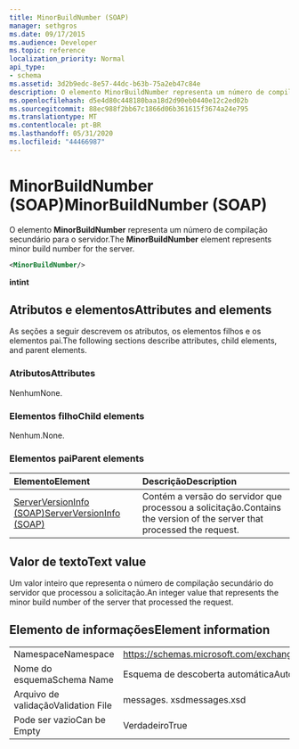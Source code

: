 ```yaml
---
title: MinorBuildNumber (SOAP)
manager: sethgros
ms.date: 09/17/2015
ms.audience: Developer
ms.topic: reference
localization_priority: Normal
api_type:
- schema
ms.assetid: 3d2b9edc-8e57-44dc-b63b-75a2eb47c84e
description: O elemento MinorBuildNumber representa um número de compilação secundário para o servidor.
ms.openlocfilehash: d5e4d80c448180baa18d2d90eb0440e12c2ed02b
ms.sourcegitcommit: 88ec988f2bb67c1866d06b361615f3674a24e795
ms.translationtype: MT
ms.contentlocale: pt-BR
ms.lasthandoff: 05/31/2020
ms.locfileid: "44466987"
---
```

# <a name="minorbuildnumber-soap"></a><span data-ttu-id="2b3b1-103">MinorBuildNumber (SOAP)</span><span class="sxs-lookup"><span data-stu-id="2b3b1-103">MinorBuildNumber (SOAP)</span></span>

<span data-ttu-id="2b3b1-104">O elemento **MinorBuildNumber** representa um número de compilação secundário para o servidor.</span><span class="sxs-lookup"><span data-stu-id="2b3b1-104">The **MinorBuildNumber** element represents minor build number for the server.</span></span> 
  
```XML
<MinorBuildNumber/>
```

 <span data-ttu-id="2b3b1-105">**int**</span><span class="sxs-lookup"><span data-stu-id="2b3b1-105">**int**</span></span>
## <a name="attributes-and-elements"></a><span data-ttu-id="2b3b1-106">Atributos e elementos</span><span class="sxs-lookup"><span data-stu-id="2b3b1-106">Attributes and elements</span></span>

<span data-ttu-id="2b3b1-107">As seções a seguir descrevem os atributos, os elementos filhos e os elementos pai.</span><span class="sxs-lookup"><span data-stu-id="2b3b1-107">The following sections describe attributes, child elements, and parent elements.</span></span>
  
### <a name="attributes"></a><span data-ttu-id="2b3b1-108">Atributos</span><span class="sxs-lookup"><span data-stu-id="2b3b1-108">Attributes</span></span>

<span data-ttu-id="2b3b1-109">Nenhum</span><span class="sxs-lookup"><span data-stu-id="2b3b1-109">None.</span></span>
  
### <a name="child-elements"></a><span data-ttu-id="2b3b1-110">Elementos filho</span><span class="sxs-lookup"><span data-stu-id="2b3b1-110">Child elements</span></span>

<span data-ttu-id="2b3b1-111">Nenhum.</span><span class="sxs-lookup"><span data-stu-id="2b3b1-111">None.</span></span>
  
### <a name="parent-elements"></a><span data-ttu-id="2b3b1-112">Elementos pai</span><span class="sxs-lookup"><span data-stu-id="2b3b1-112">Parent elements</span></span>

|<span data-ttu-id="2b3b1-113">**Elemento**</span><span class="sxs-lookup"><span data-stu-id="2b3b1-113">**Element**</span></span>|<span data-ttu-id="2b3b1-114">**Descrição**</span><span class="sxs-lookup"><span data-stu-id="2b3b1-114">**Description**</span></span>|
|:-----|:-----|
|[<span data-ttu-id="2b3b1-115">ServerVersionInfo (SOAP)</span><span class="sxs-lookup"><span data-stu-id="2b3b1-115">ServerVersionInfo (SOAP)</span></span>](serverversioninfo-soap.md) <br/> |<span data-ttu-id="2b3b1-116">Contém a versão do servidor que processou a solicitação.</span><span class="sxs-lookup"><span data-stu-id="2b3b1-116">Contains the version of the server that processed the request.</span></span>  <br/> |
   
## <a name="text-value"></a><span data-ttu-id="2b3b1-117">Valor de texto</span><span class="sxs-lookup"><span data-stu-id="2b3b1-117">Text value</span></span>

<span data-ttu-id="2b3b1-118">Um valor inteiro que representa o número de compilação secundário do servidor que processou a solicitação.</span><span class="sxs-lookup"><span data-stu-id="2b3b1-118">An integer value that represents the minor build number of the server that processed the request.</span></span>
  
## <a name="element-information"></a><span data-ttu-id="2b3b1-119">Elemento de informações</span><span class="sxs-lookup"><span data-stu-id="2b3b1-119">Element information</span></span>

|||
|:-----|:-----|
|<span data-ttu-id="2b3b1-120">Namespace</span><span class="sxs-lookup"><span data-stu-id="2b3b1-120">Namespace</span></span>  <br/> |https://schemas.microsoft.com/exchange/2010/Autodiscover  <br/> |
|<span data-ttu-id="2b3b1-121">Nome do esquema</span><span class="sxs-lookup"><span data-stu-id="2b3b1-121">Schema Name</span></span>  <br/> |<span data-ttu-id="2b3b1-122">Esquema de descoberta automática</span><span class="sxs-lookup"><span data-stu-id="2b3b1-122">Autodiscover schema</span></span>  <br/> |
|<span data-ttu-id="2b3b1-123">Arquivo de validação</span><span class="sxs-lookup"><span data-stu-id="2b3b1-123">Validation File</span></span>  <br/> |<span data-ttu-id="2b3b1-124">messages. xsd</span><span class="sxs-lookup"><span data-stu-id="2b3b1-124">messages.xsd</span></span>  <br/> |
|<span data-ttu-id="2b3b1-125">Pode ser vazio</span><span class="sxs-lookup"><span data-stu-id="2b3b1-125">Can be Empty</span></span>  <br/> |<span data-ttu-id="2b3b1-126">Verdadeiro</span><span class="sxs-lookup"><span data-stu-id="2b3b1-126">True</span></span>  <br/> |
   

